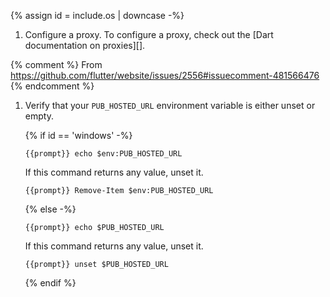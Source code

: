 
{% assign id =  include.os | downcase -%}

<div id="{{id}}-pub" class="tab-pane
  {%- if id == 'windows' %} active {% endif %}"
  role="tabpanel" aria-labelledby="{{id}}-tab" markdown="1">

1. Configure a proxy.
   To configure a proxy, check out the [Dart documentation on proxies][].

  {% comment %}
  From https://github.com/flutter/website/issues/2556#issuecomment-481566476
  {% endcomment %}

1. Verify that your `PUB_HOSTED_URL` environment variable is either unset
   or empty.

   {% if id == 'windows' -%}

   ```terminal
   {{prompt}} echo $env:PUB_HOSTED_URL
   ```

   If this command returns any value, unset it.

   ```terminal
   {{prompt}} Remove-Item $env:PUB_HOSTED_URL
   ```

   {% else -%}

   ```terminal
   {{prompt}} echo $PUB_HOSTED_URL
   ```

   If this command returns any value, unset it.

   ```terminal
   {{prompt}} unset $PUB_HOSTED_URL
   ```

   {% endif %}

</div>

